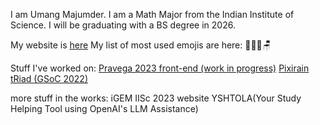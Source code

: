I am Umang Majumder. I am a Math Major from the Indian Institute of Science. I will be graduating with a BS degree in 2026.

My website is [here](https://zerodawn0d.github.io)
My list of most used emojis are here: 🐋🐳🗿🪑

Stuff I've worked on:
[Pravega 2023 front-end (work in progress)](https://pravega.org)
[Pixirain](https://zerodawn0d.github.io/pixirain/)
[tRiad (GSoC 2022)](https://zerodawn0d.github.io/tRiad/)


more stuff in the works:
iGEM IISc 2023 website
YSHTOLA(Your Study Helping Tool using OpenAI's LLM Assistance)

<!---
ZeroDawn0D/ZeroDawn0D is a ✨ special ✨ repository because its `README.md` (this file) appears on your GitHub profile.
You can click the Preview link to take a look at your changes.
--->
